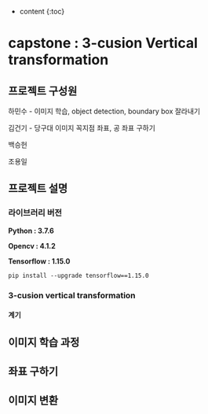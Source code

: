 * content
{:toc}
# capstone : 3-cusion Vertical transformation

## 프로젝트 구성원

하민수 - 이미지 학습, object detection, boundary box 잘라내기

김건기 - 당구대 이미지 꼭지점 좌표, 공 좌표 구하기

백승헌

조용일

## 프로젝트 설명

### 라이브러리 버전

**Python : 3.7.6**

**Opencv : 4.1.2**

**Tensorflow : 1.15.0**

```console
pip install --upgrade tensorflow==1.15.0
```

### 3-cusion vertical transformation

#### 계기

## 이미지 학습 과정

## 좌표 구하기

## 이미지 변환

